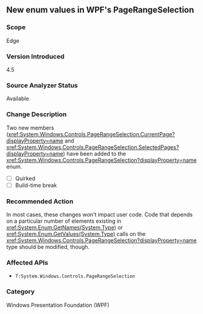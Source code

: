 ## New enum values in WPF's PageRangeSelection

### Scope
Edge

### Version Introduced
4.5

### Source Analyzer Status
Available

### Change Description

Two new members (<xref:System.Windows.Controls.PageRangeSelection.CurrentPage?displayProperty=name>
and
<xref:System.Windows.Controls.PageRangeSelection.SelectedPages?displayProperty=name>)
have been added to the
<xref:System.Windows.Controls.PageRangeSelection?displayProperty=name> enum.

- [ ] Quirked
- [ ] Build-time break

### Recommended Action

In most cases, these changes won't impact user code. Code that depends on a
particular number of elements existing in
<xref:System.Enum.GetNames(System.Type)> or
<xref:System.Enum.GetValues(System.Type)> calls on
the <xref:System.Windows.Controls.PageRangeSelection?displayProperty=name> type
should be modified, though.

### Affected APIs
* `T:System.Windows.Controls.PageRangeSelection`

### Category
Windows Presentation Foundation (WPF)

<!--
    ### Notes
    Look for cast to PageRangeSelection, or <xref:System.Enum.GetNames(System.Type)> or <xref:System.Enum.GetValues(System.Type)> calls taking this type as input
-->

<!-- breaking change id: 37 -->
